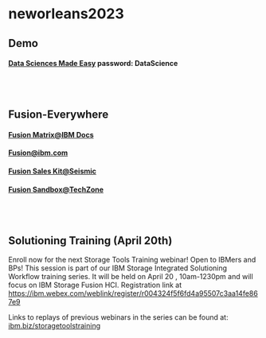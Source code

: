 # neworleans2023


## Demo

#### [Data Sciences Made Easy](https://www.figma.com/proto/Nu7E6ruj3xmuxuQaKzkB0B/Data-Sciences-Made-Easy?page-id=2512%3A6369&node-id=4315%3A608&viewport=108%2C-3629%2C0.18&scaling=contain&starting-point-node-id=4315%3A608)  password: DataScience

<BR>
  <BR>
    
    
## Fusion-Everywhere

#### [Fusion Matrix@IBM Docs](https://www.ibm.com/docs/en/storage-fusion/2.5?topic=services-storage-fusion-support-matrix)
#### [Fusion@ibm.com](https://www.ibm.com/products/storage-fusion)
#### [Fusion Sales Kit@Seismic](https://ibm.seismic.com/Link/Content/DCgFfq4m3dm9MG7BgD3X6qP7dHWd)
#### [Fusion Sandbox@TechZone](https://techzone.ibm.com/collection/ibm-spectrum-fusion)


<BR>
  <BR>
    
## Solutioning Training (April 20th)
Enroll now for the next Storage Tools Training webinar!  Open to IBMers and BPs! This session is part of our IBM Storage Integrated Solutioning Workflow training series.  It will be held on April 20 , 10am-1230pm and will focus on IBM Storage Fusion HCI. Registration link at https://ibm.webex.com/weblink/register/r004324f5f6fd4a95507c3aa14fe867e9 

Links to replays of previous webinars in the series can be found at: [ibm.biz/storagetoolstraining](https://ibm.biz/storagetoolstraining)


